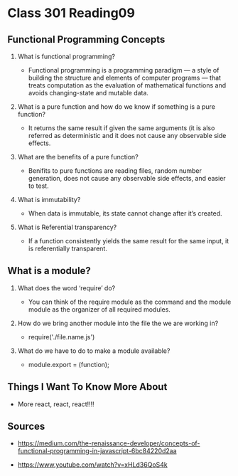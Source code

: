 # Class 301 Reading09

## Functional Programming Concepts

1. What is functional programming?
    - Functional programming is a programming paradigm — a style of building the structure and elements of computer programs — that treats computation as the evaluation of mathematical functions and avoids changing-state and mutable data.

2. What is a pure function and how do we know if something is a pure function?
    - It returns the same result if given the same arguments (it is also referred as deterministic and it does not cause any observable side effects.

3. What are the benefits of a pure function?
    - Benifits to pure functions are reading files, random number generation, does not cause any observable side effects, and easier to test.

4. What is immutability?
    - When data is immutable, its state cannot change after it’s created.

5. What is Referential transparency?
    - If a function consistently yields the same result for the same input, it is referentially transparent.

## What is a module?

1. What does the word ‘require’ do?
    - You can think of the require module as the command and the module module as the organizer of all required modules.

2. How do we bring another module into the file the we are working in?
    - require('./file.name.js')

3. What do we have to do to make a module available?
    - module.export = (function);

## Things I Want To Know More About

- More react, react, react!!!!

## Sources

- https://medium.com/the-renaissance-developer/concepts-of-functional-programming-in-javascript-6bc84220d2aa

- https://www.youtube.com/watch?v=xHLd36QoS4k